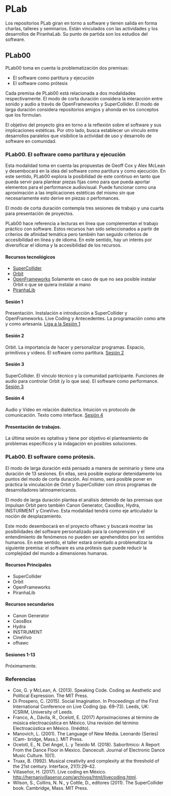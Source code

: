 # PLab

Los repositorios PLab giran en torno a software y tienen salida en forma charlas, talleres y seminarios. Están vinculados con las actividades y los desarrollos de PiranhaLab. Su punto de partida son los estudios del software. 

## PLab00

PLab00 toma en cuenta la problematización dos premisas:

- El software como partitura y ejecución
- El software como prótesis 

Cada premisa de PLab00 está relacionada a dos modalidades respectivamente. El modo de corta duración considera la interacción entre sonido y audio a través de OpenFrameworks y SuperCollider. El modo de larga duración considera repositorios amigos y ahonda en los conceptos que los formulan. 

El objetivo del proyecto gira en torno a la reflexión sobre el software y sus implicaciones estéticas. Por otro lado, busca establecer un vínculo entre desarrollos paralelos que visibilice la actividad de uso y desarrollo de software en comunidad.
   
### PLab00. El software como partitura y ejecución
   
Esta modalidad toma en cuenta las propuestas de Geoff Cox y Alex McLean y desembocará en la idea del software como partitura y como ejecución. En este sentido, PLab00 explora la posibilidad de este continuo en tanto que pueda servir para plantear piezas fijas como para que pueda aportar elementos para el performance audiovisual. Puede funcionar como una aproximación a las implicaciones estéticas del mismo sin que necesariamente esto derive en piezas o perfomances.

El modo de corta duración contempla tres sesiones de trabajo y una cuarta para presentación de proyectos. 

PLab00 hace referencia a lecturas en línea que complementan el trabajo práctico con software. Estos recursos han sido seleccionados a partir de criterios de afinidad temática pero también han seguido criterios de accesibilidad en línea y de idioma. En este sentido, hay un interés por diversificar el idioma y la accesibilidad de los recursos.

#### Recursos tecnológicos

- [SuperCollider](https://supercollider.github.io/)
- [Orbit](https://github.com/EmilioOcelotl/Orbit)
- [OpenFrameworks](https://openframeworks.cc/) Solamente en caso de que no sea posible instalar Orbit o que se quiera instalar a mano
- [PiranhaLib](https://github.com/EmilioOcelotl/PiranhaLib)

#### Sesión 1

Presentación.
Instalación e introducción a SuperCollider y OpenFrameworks.
Live Coding y Antecedentes.
La programación como arte y como artesanía.
[Liga a la Sesión 1](https://github.com/EmilioOcelotl/PLab00/tree/master/corto/s-1)

#### Sesión 2

Orbit. La importancia de hacer y personalizar programas. 
Espacio, primitivos y videos.
El software como partitura.
[Sesión 2](tree/master/corto/s-2)

#### Sesión 3

SuperCollider. El vínculo técnico y la comunidad participante. 
Funciones de audio para controlar Orbit (y lo que sea).
El software como performance. 
[Sesión 3](tree/master/corto/s-3)

#### Sesión 4

Audio y Video en relación dialéctica.
Intuición vs protocolo de comunicación.
Texto como interface. 
[Sesión 4](tree/master/corto/s-4)    	      	 

#### Presentación de trabajos. 

La última sesión es optativa y tiene por objetivo el planteamiento de problemas específicos y la indagación en posibles soluciones. 

### PLab00. El software como prótesis. 

El modo de larga duración está pensado a manera de seminario y tiene una duración de 13 sesiones. En ellas, será posible explorar detenidamente los puntos del modo de corta duración. Así mismo, será posible poner en práctica la vinculación de Orbit y SuperCollider con otros programas de desarrolladores latinoamericanos.

El modo de larga duración plantea el análisis detenido de las premisas que impulsan Orbit pero también Canon Generator, CaosBox, Hydra, INSTURMENT y CineVivo. Esta modalidad tendrá como eje articulador la noción de desplazamiento. 

Este modo desembocará en el proyecto ofhawc y buscará mostrar las posibilidades del software personalizado para la comprensión y el entendimiento de fenómenos no pueden ser aprehendidos por los sentidos humanos. En este sentido, el taller estará orientado a problematizar la siguiente premisa: el software es una prótesis que puede reducir la complejidad del mundo a dimensiones humanas. 

#### Recursos Principales

- SuperCollider
- Orbit
- OpenFrameworks
- PiranhaLib

#### Recursos secundarios

- Canon Generator	
- CaosBox
- Hydra
- INSTRUMENT
- CineVivo
- ofhawc

#### Sesiones 1-13

Próximamente. 

### Referencias

- Cox, G. y McLean, A. (2013). Speaking Code. Coding as Aesthetic and Political Expression. The MIT Press.
- Di Prospero, C. (2015). Social Imagination. In Proceedings of the First International Conference on Live Coding (pp. 69–73). Leeds, UK: ICSRiM, University of Leeds.
-  Franco, A., Dávila, R., Ocelotl, E. (2017) Aproximaciones al término de música electroacústica en México. Una revisión del término Electroacústica en México. (Inédito). 
- Manovich, L. (2001). The Language of New Media. Leonardo (Series) (Cam- bridge, Mass.). MIT Press.
- Ocelotl, E., N. Del Angel, L. y Teixido M. (2018). Saborítmico: A Report From the Dance Floor in Mexico. Dancecult. Journal of Electronic Dance Music Culture. 10(1). 
- Truax, B. (1992). Musical creativity and complexity at the threshold of the 21st century. Interface, 21(1):29–42.
- Villaseñor, H. (2017). Live coding en México. http://hernanivillasenor.com/archivos/html/livecoding.html.
- Wilson, S., Collins, N. N., y Cottle, D., editores (2011). The SuperCollider book. Cambridge, Mass. MIT Press.